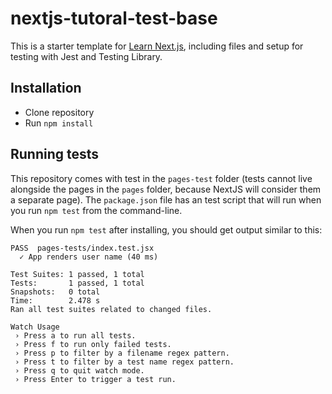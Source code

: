 # nextjs-tutoral-test-base

This is a starter template for [Learn Next.js](https://nextjs.org/learn), including files and setup for testing with Jest and Testing Library.

## Installation

- Clone repository
- Run `npm install`

## Running tests

This repository comes with test in the `pages-test` folder (tests cannot live alongside the pages in the `pages` folder, because NextJS will consider them a separate page). The `package.json` file has an test script that will run when you run `npm test` from the command-line.

When you run `npm test` after installing, you should get output similar to this:

```
PASS  pages-tests/index.test.jsx
  ✓ App renders user name (40 ms)

Test Suites: 1 passed, 1 total
Tests:       1 passed, 1 total
Snapshots:   0 total
Time:        2.478 s
Ran all test suites related to changed files.

Watch Usage
 › Press a to run all tests.
 › Press f to run only failed tests.
 › Press p to filter by a filename regex pattern.
 › Press t to filter by a test name regex pattern.
 › Press q to quit watch mode.
 › Press Enter to trigger a test run.
```
